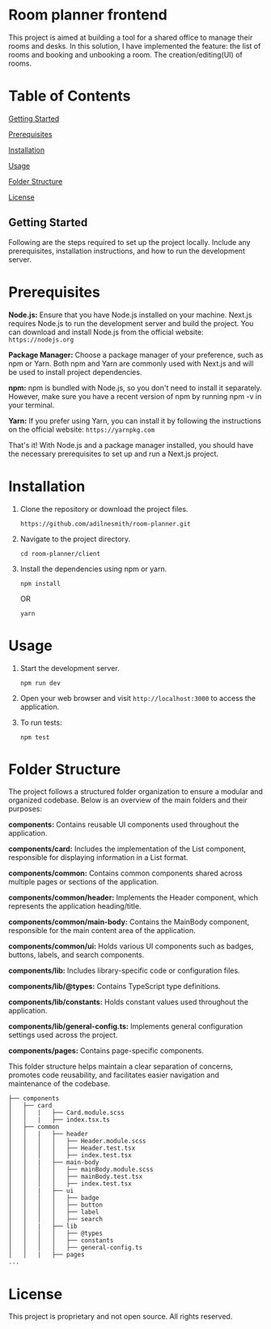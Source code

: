 # Room planner frontend
This project is aimed at building a tool for a shared office to manage their rooms and desks. In this solution, I have implemented the feature: the list of rooms and booking and unbooking a room. The creation/editing(UI) of rooms.

# Table of Contents
[Getting Started](#getting-started)

[Prerequisites](#prerequisites)

[Installation](#installation)

[Usage](#usage)

[Folder Structure](#folder-structure)

[License](#license)

## Getting Started
Following are the steps required to set up the project locally. Include any prerequisites, installation instructions, and how to run the development server.

# Prerequisites
**Node.js:** Ensure that you have Node.js installed on your machine. Next.js requires Node.js to run the development server and build the project. You can download and install Node.js from the official website: `https://nodejs.org`

**Package Manager:** Choose a package manager of your preference, such as npm or Yarn. Both npm and Yarn are commonly used with Next.js and will be used to install project dependencies.

**npm:** npm is bundled with Node.js, so you don't need to install it separately. However, make sure you have a recent version of npm by running npm -v in your terminal.

**Yarn:** If you prefer using Yarn, you can install it by following the instructions on the official website: `https://yarnpkg.com`

That's it! With Node.js and a package manager installed, you should have the necessary prerequisites to set up and run a Next.js project.

# Installation
1. Clone the repository or download the project files.
    ```
    https://github.com/adilnesmith/room-planner.git
    ```
2. Navigate to the project directory.
    ```
    cd room-planner/client
    ```
3. Install the dependencies using npm or yarn.
    ```
    npm install
    ```
    OR

    ```
    yarn
    ```
# Usage
1. Start the development server.
    ```
    npm run dev
    ```
2. Open your web browser and visit `http://localhost:3000` to access the application.

3. To run tests:
    ```
    npm test
    ```
# Folder Structure
The project follows a structured folder organization to ensure a modular and organized codebase. Below is an overview of the main folders and their purposes:

**components:** Contains reusable UI components used throughout the application.

**components/card:** Includes the implementation of the List component, responsible for displaying information in a List format.

**components/common:** Contains common components shared across multiple pages or sections of the application.

**components/common/header:** Implements the Header component, which represents the application heading/title.

**components/common/main-body:** Contains the MainBody component, responsible for the main content area of the application.

**components/common/ui:** Holds various UI components such as badges, buttons, labels, and search components.

**components/lib:** Includes library-specific code or configuration files.

**components/lib/@types:** Contains TypeScript type definitions.

**components/lib/constants:** Holds constant values used throughout the application.

**components/lib/general-config.ts:** Implements general configuration settings used across the project.

**components/pages:** Contains page-specific components.

This folder structure helps maintain a clear separation of concerns, promotes code reusability, and facilitates easier navigation and maintenance of the codebase.

```
├── components
│   ├── card
│   │   |   ├── Card.module.scss
│   │   |   ├── index.tsx.ts
│   ├── common
│   │   |   ├── header
│   │   │   │   ├── Header.module.scss
│   │   │   │   ├── Header.test.tsx
│   │   │   │   ├── index.test.tsx
│   │   |   ├── main-body
│   │   │   │   ├── mainBody.module.scss
│   │   │   │   ├── mainBody.test.tsx
│   │   │   │   ├── index.test.tsx
│   │   |   ├── ui
│   │   │   │   ├── badge
│   │   │   │   ├── button
│   │   │   │   ├── label
│   │   │   │   ├── search
│   │   |   ├── lib
│   │   │   │   ├── @types
│   │   │   │   ├── constants
│   │   │   │   ├── general-config.ts
│   │   |   ├── pages
...

```
# License
This project is proprietary and not open source. All rights reserved.


